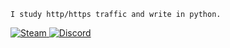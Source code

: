`I study http/https traffic and write in python.`   
<div id="badges">
  <a href="https://steamcommunity.com/id/failure-/">
    <img src="https://img.shields.io/badge/LinkedIn-blue?style=for-the-badge&logo=Steamin&logoColor=white" alt="Steam"/>
  </a>
  <a href="https://discord.gg/dDAdxJpaf4">
    <img src="https://img.shields.io/badge/YouTube-red?style=for-the-badge&logo=Discord&logoColor=white" alt="Discord"/>
  </a>
</div>
